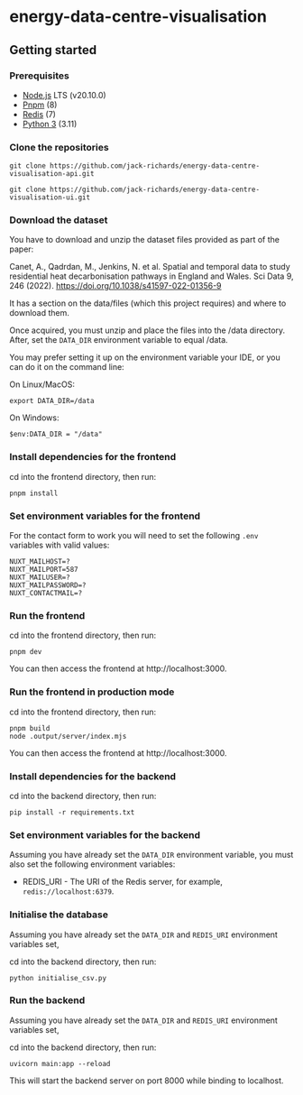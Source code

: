 # energy-data-centre-visualisation

## Getting started

### Prerequisites

-   [Node.js](https://nodejs.org/en/) LTS (v20.10.0)
-   [Pnpm](https://pnpm.io/installation) (8)
-   [Redis](https://redis.io/) (7)
-   [Python 3](https://www.python.org/downloads/) (3.11)

### Clone the repositories

```shell
git clone https://github.com/jack-richards/energy-data-centre-visualisation-api.git
```
```shell
git clone https://github.com/jack-richards/energy-data-centre-visualisation-ui.git
```

### Download the dataset

You have to download and unzip the dataset files provided as part of the paper:

Canet, A., Qadrdan, M., Jenkins, N. et al. Spatial and temporal data to study residential heat decarbonisation pathways in England and Wales. Sci Data 9, 246 (2022). https://doi.org/10.1038/s41597-022-01356-9

It has a section on the data/files (which this project requires) and where to download them.

Once acquired, you must unzip and place the files into the /data directory. After, set the `DATA_DIR` environment variable to equal /data.

You may prefer setting it up on the environment variable your IDE, or you can do it on the command line:

On Linux/MacOS:

```shell
export DATA_DIR=/data
```

On Windows:

```shell
$env:DATA_DIR = "/data"
```

### Install dependencies for the frontend

cd into the frontend directory, then run:

```shell
pnpm install
```

### Set environment variables for the frontend

For the contact form to work you will need to set the following `.env` variables with valid values:

```
NUXT_MAILHOST=?
NUXT_MAILPORT=587
NUXT_MAILUSER=?
NUXT_MAILPASSWORD=?
NUXT_CONTACTMAIL=?
```

### Run the frontend

cd into the frontend directory, then run:

```shell
pnpm dev
```

You can then access the frontend at http://localhost:3000.

### Run the frontend in production mode

cd into the frontend directory, then run:

```shell
pnpm build
node .output/server/index.mjs
```

You can then access the frontend at http://localhost:3000.

### Install dependencies for the backend

cd into the backend directory, then run:

```shell
pip install -r requirements.txt
```

### Set environment variables for the backend

Assuming you have already set the `DATA_DIR` environment variable, you must also set the following environment variables:

-   REDIS_URI - The URI of the Redis server, for example, `redis://localhost:6379`.

### Initialise the database

Assuming you have already set the `DATA_DIR` and `REDIS_URI` environment variables set,

cd into the backend directory, then run:

```shell
python initialise_csv.py
```

### Run the backend

Assuming you have already set the `DATA_DIR` and `REDIS_URI` environment variables set,

cd into the backend directory, then run:

```shell
uvicorn main:app --reload
```

This will start the backend server on port 8000 while binding to localhost.

